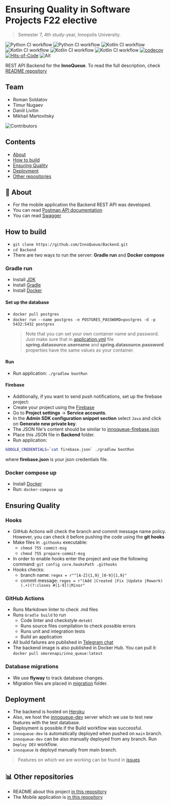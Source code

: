 # Ensuring Quality in Software Projects F22 elective

> Semester 7, 4th study-year, Innopolis University.

![Python CI workflow](https://github.com/InnoQueue/Backend/actions/workflows/build.yml/badge.svg)
![Python CI workflow](https://github.com/InnoQueue/Backend/actions/workflows/mdlinter.yml/badge.svg)
![Kotlin CI workflow](https://github.com/InnoQueue/Backend/actions/workflows/docker_publish.yml/badge.svg)
![Kotlin CI workflow](https://github.com/InnoQueue/Backend/actions/workflows/heroku_dev.yml/badge.svg)
![Kotlin CI workflow](https://github.com/InnoQueue/Backend/actions/workflows/heroku_prod.yml/badge.svg)
![Kotlin CI workflow](https://github.com/InnoQueue/Backend/actions/workflows/codecov.yml/badge.svg)
[![codecov](https://codecov.io/gh/InnoQueue/Backend/branch/main/graph/badge.svg?token=9RQU24PHSX)](https://codecov.io/gh/InnoQueue/Backend)
[![Hits-of-Code](https://hitsofcode.com/github/InnoQueue/Backend?branch=main)](https://hitsofcode.com/github/InnoQueue/Backend/view?branch=main)
![Alt](https://repobeats.axiom.co/api/embed/293a8fa69ee533512501ced47162b3d5bbac10cb.svg "Repobeats analytics image")

REST API Backend for the **InnoQueue**.
To read the full description,
check [README repository](https://github.com/InnoQueue/.github/blob/main/profile/README.md)

## **Team**

- Roman Soldatov
- Timur Nugaev
- Daniil Livitin
- Mikhail Martovitsky

![Contributors](https://contrib.rocks/image?repo=InnoQueue/Backend)

## Contents

- [About](#-about)
- [How to build](#how-to-build)
- [Ensuring Quality](#ensuring-quality)
- [Deployment](#deployment)
- [Other repositories](#-other-repositories)

## 📌 About

- For the mobile application the Backend REST API was developed.
- You can read [Postman API documentation](https://documenter.getpostman.com/view/16213957/UVsSP4ER)
- You can read [Swagger](https://innoqueue.herokuapp.com/swagger-ui.html)

## How to build

- `git clone https://github.com/InnoQueue/Backend.git`
- `cd Backend`
- There are two ways to run the server: **Gradle run** and **Docker compose**

### Gradle run

- Install [JDK](https://www.oracle.com/java/technologies/downloads/)
- Install [Gradle](https://gradle.org/install/)
- Install [Docker](https://docs.docker.com/engine/install/)

#### Set up the database

- `docker pull postgres`
- `docker run --name postgres -e POSTGRES_PASSWORD=postgres -d -p 5432:5432 postgres`
  > Note that you can set your own container name and password. Just make sure that
  in [application.yml](/src/main/resources/application.yml) file
  **spring.datasource.username** and **spring.datasource.password** properties have
  the same values as your container.

#### Run

- Run application: `./gradlew bootRun`

#### Firebase

- Additionally, if you want to send push notifications, set up the firebase project:
- Create your project using the [Firebase](https://console.firebase.google.com)
- Go to **Project settings** -> **Service accounts**.
- In the **Admin SDK configuration snippet section** select `Java`
  and click on **Generate new private key**.
- The JSON file's content should be similar to
  [innoqueue-firebase.json](/src/main/resources/innoqueue-firebase.json.origin)
- Place this JSON file in **Backend** folder.
- Run application:

```bash
GOOGLE_CREDENTIALS=`cat firebase.json` ./gradlew bootRun
```

where **firebase.json** is your json credentials file.

### Docker compose up

- Install [Docker](https://docs.docker.com/engine/install/)
- Run: `docker-compose up`

## Ensuring Quality

### Hooks

- GitHub Actions will check the branch and commit message name policy.
  However, you can check it before pushing the code using the **git hooks**
- Make files in `.githooks` executable:
  - `chmod 755 commit-msg`
  - `chmod 755 prepare-commit-msg`
- In order to enable hooks enter the project and use the following command: `git config core.hooksPath .githooks`
- Hooks checks:
  - branch name: `regex = r"^[A-Z]{1,9}_[0-9]{1,9}"`
  - commit message: `regex = r"(Add |Created |Fix |Update |Rework)(.+)(?:closes #[1-9])|Minor"`

### GitHub Actions

- Runs Markdown linter to check .md files
- Runs `Gradle build` to run
  - Code linter and checkstyle `detekt`
  - Runs source files compilation to check possible errors
  - Runs unit and integration tests
  - Build an application
- All build failures are published in [Telegram chat](https://t.me/+nkVX0j3FXo8zMmNi)
- The backend image is also published in Docker Hub. You can pull it:
  `docker pull smorenapi/inno_queue:latest`

### Database migrations

- We use **flyway** to track database changes.
- Migration files are placed in [migration](src/main/resources/db/migration) folder.

## Deployment

- The backend is hosted on [Heroku](https://innoqueue.herokuapp.com)
- Also, we host the [innoqueue-dev](https://innoqueue-dev.herokuapp.com)
  server which we use to test new features with the test database.
- Deployment is possible if the Build workflow was successful.
- `innoqueue-dev` is automatically deployed when pushed on `main` branch.
- `innoqueue-dev` can be also manually deployed from any branch.
  Run `Deploy DEV` workflow.
- `innoqueue` is deployd manually from main branch.

> Features on which we are working can be found in [issues](https://github.com/InnoQueue/Backend/issues)

## 📊 Other repositories

- README about this project [in this repository](https://github.com/InnoQueue/README)
- The Mobile application is [in this repository](https://github.com/InnoQueue/Mobile)
